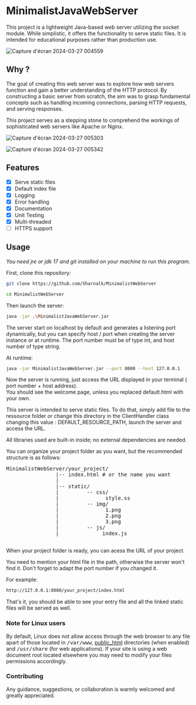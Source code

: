 ﻿# MinimalistJavaWebServer
This project is a lightweight Java-based web server utilizing the socket module. While simplistic, it offers the functionality to serve static files. It is intended for educational purposes rather than production use.

![Capture d'écran 2024-03-27 004559](https://github.com/Sharnalk/MinimalistJavaWebServer/assets/98692061/0f548594-3236-4679-a98f-61eb3e846cc3)

## Why ?

The goal of creating this web server was to explore how web servers function and gain a better understanding of the HTTP protocol. By constructing a basic server from scratch, the aim was to grasp fundamental concepts such as handling incoming connections, parsing HTTP requests, and serving responses.

This project serves as a stepping stone to comprehend the workings of sophisticated web servers like Apache or Nginx.

![Capture d'écran 2024-03-27 005303](https://github.com/Sharnalk/MinimalistJavaWebServer/assets/98692061/bfecd03a-b8c3-4b87-805e-9de53d8b2387)

![Capture d'écran 2024-03-27 005342](https://github.com/Sharnalk/MinimalistJavaWebServer/assets/98692061/ae842268-b4a2-47df-a408-319e8b60345f)

## Features

- [x] Serve static files
- [x] Default index file
- [x] Logging
- [x] Error handling
- [x] Documentation
- [x] Unit Testing
- [x] Multi-threaded
- [ ] HTTPS support

## Usage

_You need jre or jdk 17 and git installed on your machine to run this program._


First, clone this repository:
```bash
git clone https://github.com/Sharnalk/MinimalistWebServer
```

```bash
cd MinimalistWebServer
```

Then launch the server:
```bash
java -jar .\MinimalistJavaWebServer.jar
```
The server start on localhost by default and generates a listening port dynamically, but you can specify host / port when creating the
server instance or at runtime. The port number must be of type int, and host number of type string.

At runtime:

```bash
java -jar MinimalistJavaWebServer.jar --port 8000 --host 127.0.0.1
```

Now the server is running, just access the URL displayed in your terminal ( port number + 
host address).<br>You should see the welcome page, unless you replaced default.html
with your own.


This server is intended to serve static files. To do that, simply add file to the ressource folder or change this directory in the ClientHandler class changing this value : DEFAULT_RESOURCE_PATH,
launch the server and access the URL.

All libraries used are built-in inside; no external dependencies are needed.

<p>You can organize your project folder as you want, but the recommended structure is as follows:
</p>
    <pre>
MinimalistWebServer/your_project/
                |-- index.html # or the name you want
                |
                |-- static/
                |         -- css/
                |               style.ss
                |         -- img/
                |               1.png
                |               2.png
                |               3.png
                |         -- js/
                |              index.js
  </pre>

When your project folder is ready, you can acess the URL of your project.

You need to mention your html file in the path, otherwise the server won't find
it. Don't forget to adapt the port number if you changed it.

For example:
```bash
http://127.0.0.1:8080/your_project/index.html
```
That's it, you should be able to see your entry file and all the linked static files will be
served as well.

### Note for Linux users

By default, Linux does not allow access through the web browser to any file apart of those located in <tt>/var/www</tt>, <a href="http://httpd.apache.org/docs/2.4/mod/mod_userdir.html">public_html</a> directories (when enabled) and <tt>/usr/share</tt> (for web applications). If your site is using a web document root located elsewhere you may need to modify your files permissions accordingly.

### Contributing

Any guidance, suggestions, or collaboration is warmly welcomed and greatly appreciated.
